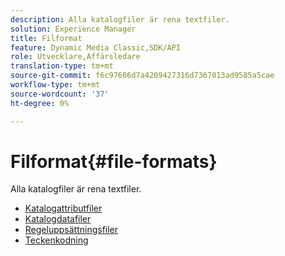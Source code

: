 ```yaml
---
description: Alla katalogfiler är rena textfiler.
solution: Experience Manager
title: Filformat
feature: Dynamic Media Classic,SDK/API
role: Utvecklare,Affärsledare
translation-type: tm+mt
source-git-commit: f6c97606d7a4209427316d7367013ad9585a5cae
workflow-type: tm+mt
source-wordcount: '37'
ht-degree: 0%

---
```



# Filformat{#file-formats}

Alla katalogfiler är rena textfiler.

* [Katalogattributfiler](r-catalog-attribute-files.md)
* [Katalogdatafiler](r-catalog-data-files.md)
* [Regeluppsättningsfiler](r-rule-set-files.md)
* [Teckenkodning](r-is-cat-character-encoding.md)
